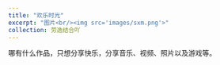 ```yaml
---
title: "欢乐时光"
excerpt: "图片<br/><img src='images/sxm.png'>"
collection: 劳逸结合吖
---
```


哪有什么作品，只想分享快乐，分享音乐、视频、照片以及游戏等。         

